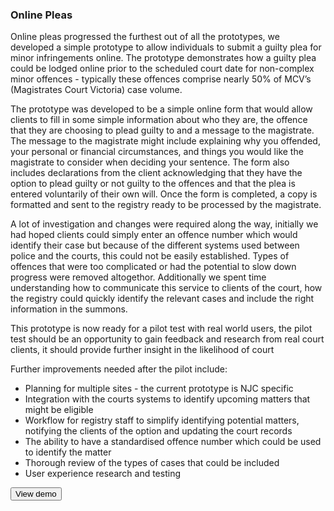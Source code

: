### Online Pleas
Online pleas progressed the furthest out of all the prototypes, we developed a simple prototype to allow individuals to submit a guilty plea for minor infringements online. The prototype demonstrates how a guilty plea could be lodged online prior to the scheduled court date for non-complex minor offences - typically these offences comprise nearly 50% of MCV’s (Magistrates Court Victoria) case volume.

The prototype was developed to be a simple online form that would allow clients to fill in some simple information about who they are, the offence that they are choosing to plead guilty to and a message to the magistrate. The message to the magistrate might include explaining why you offended, your personal or financial circumstances, and things you would like the magistrate to consider when deciding your sentence. The form also includes declarations from the client acknowledging that they have the option to plead guilty or not guilty to the offences and that the plea is entered voluntarily of their own will. Once the form is completed, a copy is formatted and sent to the registry ready to be processed by the magistrate.

A lot of investigation and changes were required along the way, initially we had hoped clients could simply enter an offence number which would identify their case but because of the different systems used between police and the courts, this could not be easily established. Types of offences that were too complicated or had the potential to slow down progress were removed altogethor. Additionally we spent time understanding how to communicate this service to clients of the court, how the registry could quickly identify the relevant cases and include the right information in the summons.

This prototype is now ready for a pilot test with real world users, the pilot test should be an opportunity to gain feedback and research from real court clients, it should provide further insight in the likelihood of court

Further improvements needed after the pilot include:
* Planning for multiple sites - the current prototype is NJC specific
* Integration with the courts systems to identify upcoming matters that might be eligible
* Workflow for registry staff to simplify identifying potential matters, notifying the clients of the option and updating the court records
* The ability to have a standardised offence number which could be used to identify the matter
* Thorough review of the types of cases that could be included
* User experience research and testing

<button class="btn btn-default">View demo</button>
